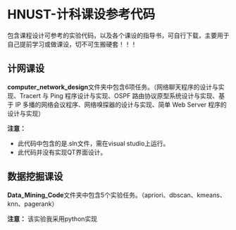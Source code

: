 # HNUST-计科课设参考代码

包含课程设计可参考的实验代码，以及各个课设的指导书，可自行下载，主要用于自己提前学习或做课设，切不可生搬硬套！！！

## 计网课设

 **computer_network_design**文件夹中包含6项任务。（网络聊天程序的设计与实现、Tracert 与 Ping 程序设计与实现、OSPF 路由协议原型系统设计与实现、基于 IP 多播的网络会议程序、网络嗅探器的设计与实现、简单 Web Server 程序的设计与实现）

 **注意：**
 - 此代码中包含的是.sln文件，需在visual studio上运行。
 - 此代码并没有实现QT界面设计。

## 数据挖掘课设
**Data_Mining_Code**文件夹中包含5个实验任务。（apriori、dbscan、kmeans、knn、pagerank）

 **注意：**
 该实验我采用python实现
